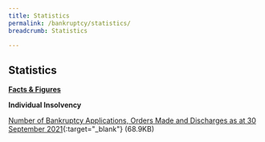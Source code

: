 ```yaml
---
title: Statistics
permalink: /bankruptcy/statistics/
breadcrumb: Statistics

---
```



Statistics
---

<u><b>Facts & Figures</b></u>

**Individual Insolvency**

[Number of Bankruptcy Applications, Orders Made and Discharges as at 30 September 2021](/files/NumberofBankruptcyApplicationsOrdersMadeandDischarges(Sep2021).pdf/){:target="_blank"} (68.9KB)
